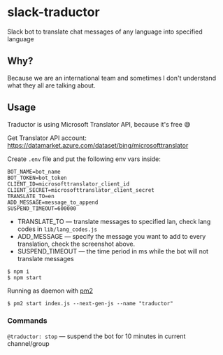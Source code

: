 # slack-traductor
Slack bot to translate chat messages of any language into specified language

## Why?

Because we are an international team and sometimes I don't understand what they all are talking about.

## Usage

Traductor is using Microsoft Translator API, because it's free 😅

Get Translator API account: https://datamarket.azure.com/dataset/bing/microsofttranslator

Create `.env` file and put the following env vars inside:

```
BOT_NAME=bot_name
BOT_TOKEN=bot_token
CLIENT_ID=microsofttranslator_client_id
CLIENT_SECRET=microsofttranslator_client_secret
TRANSLATE_TO=en
ADD_MESSAGE=message_to_append
SUSPEND_TIMEOUT=600000
```

- TRANSLATE_TO — translate messages to specified lan, check lang codes in `lib/lang_codes.js`
- ADD_MESSAGE — specify the message you want to add to every translation, check the screenshot above.
- SUSPEND_TIMEOUT — the time period in ms while the bot will not translate messages

```
$ npm i
$ npm start
```

Running as daemon with [pm2](https://github.com/Unitech/pm2)

```
$ pm2 start index.js --next-gen-js --name "traductor"
```

### Commands

`@traductor: stop` — suspend the bot for 10 minutes in current channel/group
